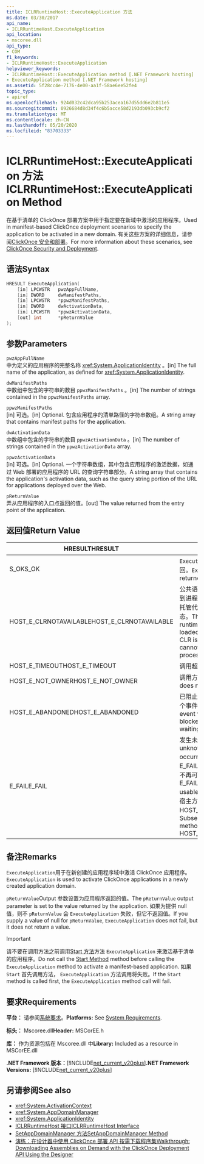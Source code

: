 ```yaml
---
title: ICLRRuntimeHost::ExecuteApplication 方法
ms.date: 03/30/2017
api_name:
- ICLRRuntimeHost.ExecuteApplication
api_location:
- mscoree.dll
api_type:
- COM
f1_keywords:
- ICLRRuntimeHost::ExecuteApplication
helpviewer_keywords:
- ICLRRuntimeHost::ExecuteApplication method [.NET Framework hosting]
- ExecuteApplication method [.NET Framework hosting]
ms.assetid: 5f28cc4e-7176-4e00-aa1f-58ae6ee52fe4
topic_type:
- apiref
ms.openlocfilehash: 924d032c42dca95b253acea167d55dd6e2b811e5
ms.sourcegitcommit: 0926684d8d34f4c6b5acce58d2193db093cb9cf2
ms.translationtype: MT
ms.contentlocale: zh-CN
ms.lasthandoff: 05/20/2020
ms.locfileid: "83703333"
---
```

# <a name="iclrruntimehostexecuteapplication-method"></a><span data-ttu-id="44859-102">ICLRRuntimeHost::ExecuteApplication 方法</span><span class="sxs-lookup"><span data-stu-id="44859-102">ICLRRuntimeHost::ExecuteApplication Method</span></span>
<span data-ttu-id="44859-103">在基于清单的 ClickOnce 部署方案中用于指定要在新域中激活的应用程序。</span><span class="sxs-lookup"><span data-stu-id="44859-103">Used in manifest-based ClickOnce deployment scenarios to specify the application to be activated in a new domain.</span></span> <span data-ttu-id="44859-104">有关这些方案的详细信息，请参阅[ClickOnce 安全和部署](/visualstudio/deployment/clickonce-security-and-deployment)。</span><span class="sxs-lookup"><span data-stu-id="44859-104">For more information about these scenarios, see [ClickOnce Security and Deployment](/visualstudio/deployment/clickonce-security-and-deployment).</span></span>  
  
## <a name="syntax"></a><span data-ttu-id="44859-105">语法</span><span class="sxs-lookup"><span data-stu-id="44859-105">Syntax</span></span>  
  
```cpp  
HRESULT ExecuteApplication(  
    [in] LPCWSTR   pwzAppFullName,  
    [in] DWORD     dwManifestPaths,  
    [in] LPCWSTR   *ppwzManifestPaths,  
    [in] DWORD     dwActivationData,  
    [in] LPCWSTR   *ppwzActivationData,  
    [out] int      *pReturnValue  
);  
```  
  
## <a name="parameters"></a><span data-ttu-id="44859-106">参数</span><span class="sxs-lookup"><span data-stu-id="44859-106">Parameters</span></span>  
 `pwzAppFullName`  
 <span data-ttu-id="44859-107">中为定义的应用程序的完整名称 <xref:System.ApplicationIdentity> 。</span><span class="sxs-lookup"><span data-stu-id="44859-107">[in] The full name of the application, as defined for <xref:System.ApplicationIdentity>.</span></span>  
  
 `dwManifestPaths`  
 <span data-ttu-id="44859-108">中数组中包含的字符串的数目 `ppwzManifestPaths` 。</span><span class="sxs-lookup"><span data-stu-id="44859-108">[in] The number of strings contained in the `ppwzManifestPaths` array.</span></span>  
  
 `ppwzManifestPaths`  
 <span data-ttu-id="44859-109">[in] 可选。</span><span class="sxs-lookup"><span data-stu-id="44859-109">[in] Optional.</span></span> <span data-ttu-id="44859-110">包含应用程序的清单路径的字符串数组。</span><span class="sxs-lookup"><span data-stu-id="44859-110">A string array that contains manifest paths for the application.</span></span>  
  
 `dwActivationData`  
 <span data-ttu-id="44859-111">中数组中包含的字符串的数目 `ppwzActivationData` 。</span><span class="sxs-lookup"><span data-stu-id="44859-111">[in] The number of strings contained in the `ppwzActivationData` array.</span></span>  
  
 `ppwzActivationData`  
 <span data-ttu-id="44859-112">[in] 可选。</span><span class="sxs-lookup"><span data-stu-id="44859-112">[in] Optional.</span></span> <span data-ttu-id="44859-113">一个字符串数组，其中包含应用程序的激活数据，如通过 Web 部署的应用程序的 URL 的查询字符串部分。</span><span class="sxs-lookup"><span data-stu-id="44859-113">A string array that contains the application's activation data, such as the query string portion of the URL for applications deployed over the Web.</span></span>  
  
 `pReturnValue`  
 <span data-ttu-id="44859-114">弄从应用程序的入口点返回的值。</span><span class="sxs-lookup"><span data-stu-id="44859-114">[out] The value returned from the entry point of the application.</span></span>  
  
## <a name="return-value"></a><span data-ttu-id="44859-115">返回值</span><span class="sxs-lookup"><span data-stu-id="44859-115">Return Value</span></span>  
  
|<span data-ttu-id="44859-116">HRESULT</span><span class="sxs-lookup"><span data-stu-id="44859-116">HRESULT</span></span>|<span data-ttu-id="44859-117">说明</span><span class="sxs-lookup"><span data-stu-id="44859-117">Description</span></span>|  
|-------------|-----------------|  
|<span data-ttu-id="44859-118">S_OK</span><span class="sxs-lookup"><span data-stu-id="44859-118">S_OK</span></span>|<span data-ttu-id="44859-119">`ExecuteApplication`已成功返回。</span><span class="sxs-lookup"><span data-stu-id="44859-119">`ExecuteApplication` returned successfully.</span></span>|  
|<span data-ttu-id="44859-120">HOST_E_CLRNOTAVAILABLE</span><span class="sxs-lookup"><span data-stu-id="44859-120">HOST_E_CLRNOTAVAILABLE</span></span>|<span data-ttu-id="44859-121">公共语言运行时（CLR）未加载到进程中，或 CLR 处于无法运行托管代码或成功处理调用的状态。</span><span class="sxs-lookup"><span data-stu-id="44859-121">The common language runtime (CLR) has not been loaded into a process, or the CLR is in a state in which it cannot run managed code or process the call successfully.</span></span>|  
|<span data-ttu-id="44859-122">HOST_E_TIMEOUT</span><span class="sxs-lookup"><span data-stu-id="44859-122">HOST_E_TIMEOUT</span></span>|<span data-ttu-id="44859-123">调用超时。</span><span class="sxs-lookup"><span data-stu-id="44859-123">The call timed out.</span></span>|  
|<span data-ttu-id="44859-124">HOST_E_NOT_OWNER</span><span class="sxs-lookup"><span data-stu-id="44859-124">HOST_E_NOT_OWNER</span></span>|<span data-ttu-id="44859-125">调用方不拥有该锁。</span><span class="sxs-lookup"><span data-stu-id="44859-125">The caller does not own the lock.</span></span>|  
|<span data-ttu-id="44859-126">HOST_E_ABANDONED</span><span class="sxs-lookup"><span data-stu-id="44859-126">HOST_E_ABANDONED</span></span>|<span data-ttu-id="44859-127">已阻止的线程或纤程正在等待某个事件时，该事件被取消。</span><span class="sxs-lookup"><span data-stu-id="44859-127">An event was canceled while a blocked thread or fiber was waiting on it.</span></span>|  
|<span data-ttu-id="44859-128">E_FAIL</span><span class="sxs-lookup"><span data-stu-id="44859-128">E_FAIL</span></span>|<span data-ttu-id="44859-129">发生未知的灾难性故障。</span><span class="sxs-lookup"><span data-stu-id="44859-129">An unknown catastrophic failure occurred.</span></span> <span data-ttu-id="44859-130">如果方法返回 E_FAIL，则 CLR 在该进程内将不再可用。</span><span class="sxs-lookup"><span data-stu-id="44859-130">If a method returns E_FAIL, the CLR is no longer usable within the process.</span></span> <span data-ttu-id="44859-131">对宿主方法的后续调用会返回 HOST_E_CLRNOTAVAILABLE。</span><span class="sxs-lookup"><span data-stu-id="44859-131">Subsequent calls to hosting methods return HOST_E_CLRNOTAVAILABLE.</span></span>|  
  
## <a name="remarks"></a><span data-ttu-id="44859-132">备注</span><span class="sxs-lookup"><span data-stu-id="44859-132">Remarks</span></span>  
 <span data-ttu-id="44859-133">`ExecuteApplication`用于在新创建的应用程序域中激活 ClickOnce 应用程序。</span><span class="sxs-lookup"><span data-stu-id="44859-133">`ExecuteApplication` is used to activate ClickOnce applications in a newly created application domain.</span></span>  
  
 <span data-ttu-id="44859-134">`pReturnValue`Output 参数设置为应用程序返回的值。</span><span class="sxs-lookup"><span data-stu-id="44859-134">The `pReturnValue` output parameter is set to the value returned by the application.</span></span> <span data-ttu-id="44859-135">如果为提供 null 值，则不 `pReturnValue` 会 `ExecuteApplication` 失败，但它不返回值。</span><span class="sxs-lookup"><span data-stu-id="44859-135">If you supply a value of null for `pReturnValue`, `ExecuteApplication` does not fail, but it does not return a value.</span></span>  
  
> [!IMPORTANT]
> <span data-ttu-id="44859-136">请不要在调用方法之前调用[Start 方法](iclrruntimehost-start-method.md)方法 `ExecuteApplication` 来激活基于清单的应用程序。</span><span class="sxs-lookup"><span data-stu-id="44859-136">Do not call the [Start Method](iclrruntimehost-start-method.md) method before calling the `ExecuteApplication` method to activate a manifest-based application.</span></span> <span data-ttu-id="44859-137">如果 `Start` 首先调用方法， `ExecuteApplication` 方法调用将失败。</span><span class="sxs-lookup"><span data-stu-id="44859-137">If the `Start` method is called first, the `ExecuteApplication` method call will fail.</span></span>  
  
## <a name="requirements"></a><span data-ttu-id="44859-138">要求</span><span class="sxs-lookup"><span data-stu-id="44859-138">Requirements</span></span>  
 <span data-ttu-id="44859-139">**平台：** 请参阅[系统要求](../../get-started/system-requirements.md)。</span><span class="sxs-lookup"><span data-stu-id="44859-139">**Platforms:** See [System Requirements](../../get-started/system-requirements.md).</span></span>  
  
 <span data-ttu-id="44859-140">**标头：** Mscoree.dll</span><span class="sxs-lookup"><span data-stu-id="44859-140">**Header:** MSCorEE.h</span></span>  
  
 <span data-ttu-id="44859-141">**库：** 作为资源包括在 Mscoree.dll 中</span><span class="sxs-lookup"><span data-stu-id="44859-141">**Library:** Included as a resource in MSCorEE.dll</span></span>  
  
 <span data-ttu-id="44859-142">**.NET Framework 版本：**[!INCLUDE[net_current_v20plus](../../../../includes/net-current-v20plus-md.md)]</span><span class="sxs-lookup"><span data-stu-id="44859-142">**.NET Framework Versions:** [!INCLUDE[net_current_v20plus](../../../../includes/net-current-v20plus-md.md)]</span></span>  
  
## <a name="see-also"></a><span data-ttu-id="44859-143">另请参阅</span><span class="sxs-lookup"><span data-stu-id="44859-143">See also</span></span>

- <xref:System.ActivationContext>
- <xref:System.AppDomainManager>
- <xref:System.ApplicationIdentity>
- [<span data-ttu-id="44859-144">ICLRRuntimeHost 接口</span><span class="sxs-lookup"><span data-stu-id="44859-144">ICLRRuntimeHost Interface</span></span>](iclrruntimehost-interface.md)
- [<span data-ttu-id="44859-145">SetAppDomainManager 方法</span><span class="sxs-lookup"><span data-stu-id="44859-145">SetAppDomainManager Method</span></span>](ihostcontrol-setappdomainmanager-method.md)
- [<span data-ttu-id="44859-146">演练：在设计器中使用 ClickOnce 部署 API 按需下载程序集</span><span class="sxs-lookup"><span data-stu-id="44859-146">Walkthrough: Downloading Assemblies on Demand with the ClickOnce Deployment API Using the Designer</span></span>](/visualstudio/deployment/walkthrough-downloading-assemblies-on-demand-with-the-clickonce-deployment-api-using-the-designer)
